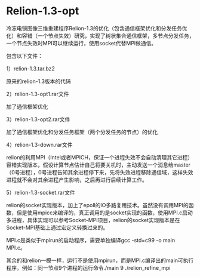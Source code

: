# Relion-1.3-opt
冷冻电镜图像三维重建程序Relion-1.3的优化（包含通信框架优化和分发任务优化）和容错（一个节点失效）研究，实现了树状集合通信框架，多节点分发任务，一个节点失效时MPI可以继续运行，使用socket代替MPI做通信。

包含以下文件：

1）relion-1.3.tar.bz2

  原来的relion-1.3版本的代码
  
2）relion-1.3-opt1.rar文件

  加了通信框架优化
  
3）relion-1.3-opt2.rar文件

  加了通信框架优化和分发任务框架（两个分发任务的节点）的优化
  
4）relion-1.3-down.rar文件

  relion的利用MPI（Intel或者MPICH，保证一个进程失效不会自动清理其它进程）容错实现版本，假设计算节点估计自己将要关机时，主动发送一个消息给master（0号进程），0号进程告知其余进程停下来，先将失效进程移除通信域，这样失效进程就不会对其余进程产生影响，之后再进行后续计算工作。
	
5）relion-1.3-socket.rar文件

  relion的socket实现版本，加上了epoll的IO多路复用技术。虽然没有调用MPI的函数，但是使用mpicc来编译的，真正调用的是socket实现的函数，使用MPI.c启动多进程，具体实现可以参考Socket-MPI项目，relion的socket实现版本是在Socket-MPI基础上通过宏定义转换过来的。
  
  MPI.c是类似于mpirun的启动程序，需要单独编译gcc -std=c99 -o main MPI.c。
  
  其余的和relion一模一样，运行不是使用mpirun，而是MPI.c编译出的main可执行程序。例如：同一节点9个进程的运行命令./main 9 ./relion_refine_mpi 
